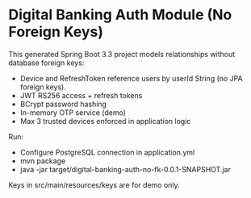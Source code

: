 Digital Banking Auth Module (No Foreign Keys)
============================================

This generated Spring Boot 3.3 project models relationships without database foreign keys:
- Device and RefreshToken reference users by userId String (no JPA foreign keys).
- JWT RS256 access + refresh tokens
- BCrypt password hashing
- In-memory OTP service (demo)
- Max 3 trusted devices enforced in application logic

Run:
- Configure PostgreSQL connection in application.yml
- mvn package
- java -jar target/digital-banking-auth-no-fk-0.0.1-SNAPSHOT.jar

Keys in src/main/resources/keys are for demo only.
